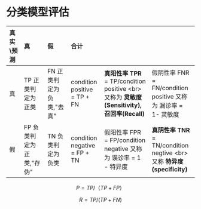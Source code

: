 # 分类模型评估

| 真实\预测 | 真 | 假 | 合计 |  |  |
| :--- | :--- | :--- | :--- | :--- | :--- |
| 真 | TP 正类判定为正类 | FN 正类判定为负类,"去真" | condition positive  = TP + FN | **真阳性率 TPR** = TP/condition positive &lt;br&gt;又称为 **灵敏度\(Sensitivity\), 召回率\(Recall\)** | 假阴性率 FNR = FN/condition positive  又称为 漏诊率 = 1- 灵敏度 |
| 假 | FP 负类判定为正类,"存伪" | TN 负类判定为负类 | condition negative = FP + TN | 假阳性率 FPR = FP/condition negative  又称为 误诊率 = 1 - 特异度 | **真阴性率 TNR** = TN/condition negtive &lt;br&gt; 又称 **特异度\(specificity\)** |

$$P = TP/（TP+FP）$$

$$R = TP/(TP + FN) $$

